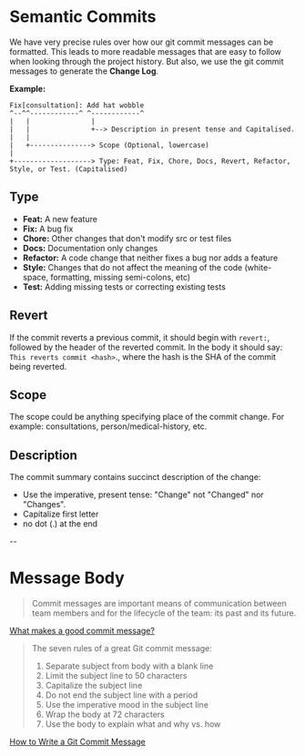 # Semantic Commits

We have very precise rules over how our git commit messages can be formatted. This leads to more readable messages that are easy to follow when looking through the project history. But also, we use the git commit messages to generate the **Change Log**.

**Example:**
```
Fix[consultation]: Add hat wobble
^--^^------------^ ^------------^
|   |               |
|   |               +--> Description in present tense and Capitalised.
|   |
|   +---------------> Scope (Optional, lowercase)
|
+-------------------> Type: Feat, Fix, Chore, Docs, Revert, Refactor, Style, or Test. (Capitalised)
```

## Type
* **Feat:** A new feature
* **Fix:** A bug fix
* **Chore:** Other changes that don't modify src or test files
* **Docs:** Documentation only changes
* **Refactor:** A code change that neither fixes a bug nor adds a feature
* **Style:** Changes that do not affect the meaning of the code (white-space, formatting, missing semi-colons, etc)
* **Test:** Adding missing tests or correcting existing tests

## Revert
If the commit reverts a previous commit, it should begin with ``revert:``, followed by the header of the reverted commit. In the body it should say: ``This reverts commit <hash>``., where the hash is the SHA of the commit being reverted.

## Scope
The scope could be anything specifying place of the commit change. For example: consultations, person/medical-history, etc.

## Description
The commit summary contains succinct description of the change:
* Use the imperative, present tense: "Change" not "Changed" nor "Changes".
* Capitalize first letter
* no dot (.) at the end

--

# Message Body

> Commit messages are important means of communication between team members and for the lifecycle of the team: its past and its future.

[What makes a good commit message?](https://hackernoon.com/what-makes-a-good-commit-message-995d23687ad#.w6cv0f8f6)

> The seven rules of a great Git commit message:
> 
> 1. Separate subject from body with a blank line
> 2. Limit the subject line to 50 characters
> 3. Capitalize the subject line
> 4. Do not end the subject line with a period
> 5. Use the imperative mood in the subject line
> 6. Wrap the body at 72 characters
> 7. Use the body to explain what and why vs. how


[How to Write a Git Commit Message](http://chris.beams.io/posts/git-commit/)

